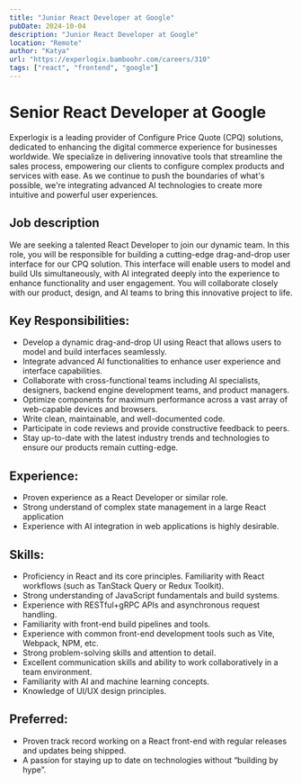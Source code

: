 ```yaml
---
title: "Junior React Developer at Google"
pubDate: 2024-10-04
description: "Junior React Developer at Google"
location: "Remote"
author: "Katya"
url: "https://experlogix.bamboohr.com/careers/310"
tags: ["react", "frontend", "google"]
---
```


# Senior React Developer at Google

Experlogix is a leading provider of Configure Price Quote (CPQ) solutions, dedicated to enhancing the digital commerce experience for businesses worldwide. We specialize in delivering innovative tools that streamline the sales process, empowering our clients to configure complex products and services with ease. As we continue to push the boundaries of what's possible, we're integrating advanced AI technologies to create more intuitive and powerful user experiences.

## Job description

We are seeking a talented React Developer to join our dynamic team. In this role, you will be responsible for building a cutting-edge drag-and-drop user interface for our CPQ solution. This interface will enable users to model and build UIs simultaneously, with AI integrated deeply into the experience to enhance functionality and user engagement. You will collaborate closely with our product, design, and AI teams to bring this innovative project to life.

## Key Responsibilities:

- Develop a dynamic drag-and-drop UI using React that allows users to model and build interfaces seamlessly.
- Integrate advanced AI functionalities to enhance user experience and interface capabilities.
- Collaborate with cross-functional teams including AI specialists, designers, backend engine development teams, and product managers.
- Optimize components for maximum performance across a vast array of web-capable devices and browsers.
- Write clean, maintainable, and well-documented code.
- Participate in code reviews and provide constructive feedback to peers.
- Stay up-to-date with the latest industry trends and technologies to ensure our products remain cutting-edge.

## Experience:

- Proven experience as a React Developer or similar role.
- Strong understand of complex state management in a large React application
- Experience with AI integration in web applications is highly desirable.

## Skills:

- Proficiency in React and its core principles.
  Familiarity with React workflows (such as TanStack Query or Redux Toolkit).
- Strong understanding of JavaScript fundamentals and build systems.
- Experience with RESTful+gRPC APIs and asynchronous request handling.
- Familiarity with front-end build pipelines and tools.
- Experience with common front-end development tools such as Vite, Webpack, NPM, etc.
- Strong problem-solving skills and attention to detail.
- Excellent communication skills and ability to work collaboratively in a team environment.
- Familiarity with AI and machine learning concepts.
- Knowledge of UI/UX design principles.

## Preferred:

- Proven track record working on a React front-end with regular releases and updates being shipped.
- A passion for staying up to date on technologies without “building by hype”.

